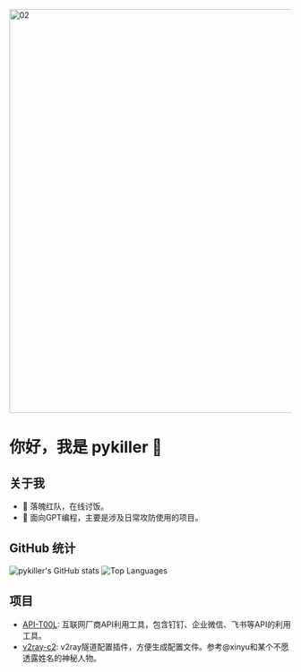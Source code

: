 <img width="721" alt="02" src="https://github.com/user-attachments/assets/6d7457b7-6f5d-42da-8ad4-3af21bcfd822" />

# 你好，我是 pykiller 👋

## 关于我

- 🔭 落魄红队，在线讨饭。
- 🌱 面向GPT编程，主要是涉及日常攻防使用的项目。



## GitHub 统计

![pykiller's GitHub stats](https://github-readme-stats.vercel.app/api?username=pykiller&show_icons=true&theme=radical) ![Top Languages](https://github-readme-stats.vercel.app/api/top-langs/?username=pykiller&layout=compact&theme=radical)

## 项目

- [API-T00L](https://github.com/pykiller/API-T00L): 互联网厂商API利用工具，包含钉钉、企业微信、飞书等API的利用工具。
- [v2ray-c2](https://github.com/pykiller/v2ray-c2): v2ray隧道配置插件，方便生成配置文件。参考@xinyu和某个不愿透露姓名的神秘人物。

